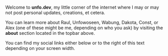 Welcome to **unfo.dev**, my little corner of the internet where I may or may not post personal updates, creations, et cetera.

You can learn more about Raul, Unfowoseen, Wabung, Dakota, Const, or Alex (one of these might be me, depending on who you ask) by visiting the **about** section located in the topbar above.

You can find my social links either below or to the right of this text depending on your screen width.
